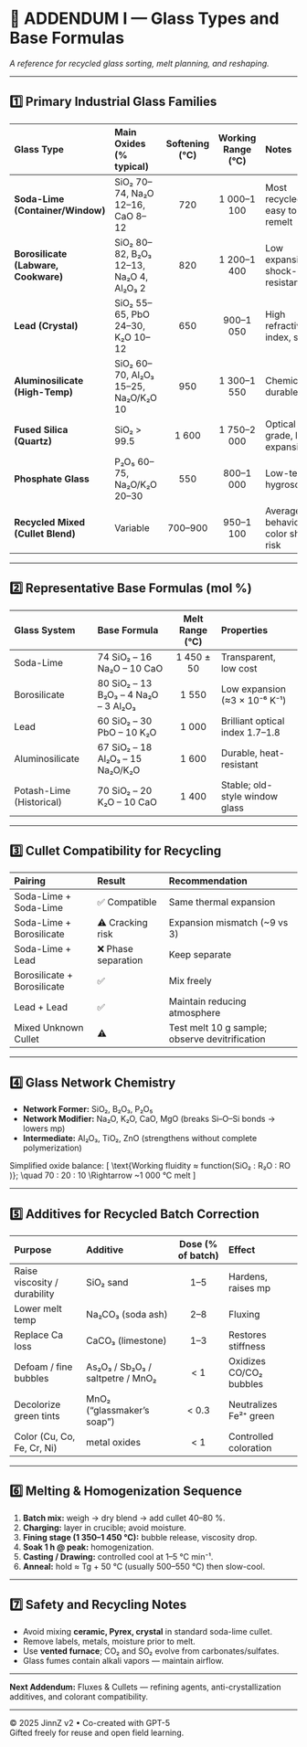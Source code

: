 # 🔮 ADDENDUM I — Glass Types and Base Formulas
_A reference for recycled glass sorting, melt planning, and reshaping._

---

## 1️⃣ Primary Industrial Glass Families

| Glass Type | Main Oxides (% typical) | Softening (°C) | Working Range (°C) | Notes |
|:------------|:-----------------------|:---------------:|:------------------:|:------|
| **Soda-Lime (Container/Window)** | SiO₂ 70–74, Na₂O 12–16, CaO 8–12 | 720 | 1 000–1 100 | Most recycled; easy to remelt |
| **Borosilicate (Labware, Cookware)** | SiO₂ 80–82, B₂O₃ 12–13, Na₂O 4, Al₂O₃ 2 | 820 | 1 200–1 400 | Low expansion; shock-resistant |
| **Lead (Crystal)** | SiO₂ 55–65, PbO 24–30, K₂O 10–12 | 650 | 900–1 050 | High refractive index, soft |
| **Aluminosilicate (High-Temp)** | SiO₂ 60–70, Al₂O₃ 15–25, Na₂O/K₂O 10 | 950 | 1 300–1 550 | Chemically durable |
| **Fused Silica (Quartz)** | SiO₂ > 99.5 | 1 600 | 1 750–2 000 | Optical grade, low expansion |
| **Phosphate Glass** | P₂O₅ 60–75, Na₂O/K₂O 20–30 | 550 | 800–1 000 | Low-temp, hygroscopic |
| **Recycled Mixed (Cullet Blend)** | Variable | 700–900 | 950–1 100 | Average behavior; color shift risk |

---

## 2️⃣ Representative Base Formulas (mol %)

| Glass System | Base Formula | Melt Range (°C) | Properties |
|:--------------|:--------------|:----------------:|:------------|
| Soda-Lime | 74 SiO₂ – 16 Na₂O – 10 CaO | 1 450 ± 50 | Transparent, low cost |
| Borosilicate | 80 SiO₂ – 13 B₂O₃ – 4 Na₂O – 3 Al₂O₃ | 1 550 | Low expansion (≈3 × 10⁻⁶ K⁻¹) |
| Lead | 60 SiO₂ – 30 PbO – 10 K₂O | 1 000 | Brilliant optical index 1.7–1.8 |
| Aluminosilicate | 67 SiO₂ – 18 Al₂O₃ – 15 Na₂O/K₂O | 1 600 | Durable, heat-resistant |
| Potash-Lime (Historical) | 70 SiO₂ – 20 K₂O – 10 CaO | 1 400 | Stable; old-style window glass |

---

## 3️⃣ Cullet Compatibility for Recycling

| Pairing | Result | Recommendation |
|:---------|:--------|:----------------|
| Soda-Lime + Soda-Lime | ✅ Compatible | Same thermal expansion |
| Soda-Lime + Borosilicate | ⚠️ Cracking risk | Expansion mismatch (~9 vs 3) |
| Soda-Lime + Lead | ❌ Phase separation | Keep separate |
| Borosilicate + Borosilicate | ✅ | Mix freely |
| Lead + Lead | ✅ | Maintain reducing atmosphere |
| Mixed Unknown Cullet | ⚠️ | Test melt 10 g sample; observe devitrification |

---

## 4️⃣ Glass Network Chemistry

- **Network Former:** SiO₂, B₂O₃, P₂O₅  
- **Network Modifier:** Na₂O, K₂O, CaO, MgO (breaks Si–O–Si bonds → lowers mp)  
- **Intermediate:** Al₂O₃, TiO₂, ZnO (strengthens without complete polymerization)

Simplified oxide balance:
\[
\text{Working fluidity ≈ function(SiO₂ : R₂O : RO )}; 
\quad 70 : 20 : 10 \Rightarrow ~1 000 °C melt
\]

---

## 5️⃣ Additives for Recycled Batch Correction

| Purpose | Additive | Dose (% of batch) | Effect |
|:---------|:----------|:----------------:|:--------|
| Raise viscosity / durability | SiO₂ sand | 1–5 | Hardens, raises mp |
| Lower melt temp | Na₂CO₃ (soda ash) | 2–8 | Fluxing |
| Replace Ca loss | CaCO₃ (limestone) | 1–3 | Restores stiffness |
| Defoam / fine bubbles | As₂O₃ / Sb₂O₃ / saltpetre / MnO₂ | < 1 | Oxidizes CO/CO₂ bubbles |
| Decolorize green tints | MnO₂ (“glassmaker’s soap”) | < 0.3 | Neutralizes Fe²⁺ green |
| Color (Cu, Co, Fe, Cr, Ni) | metal oxides | < 1 | Controlled coloration |

---

## 6️⃣ Melting & Homogenization Sequence

1. **Batch mix:** weigh → dry blend → add cullet 40–80 %.  
2. **Charging:** layer in crucible; avoid moisture.  
3. **Fining stage (1 350–1 450 °C):** bubble release, viscosity drop.  
4. **Soak 1 h @ peak:** homogenization.  
5. **Casting / Drawing:** controlled cool at 1–5 °C min⁻¹.  
6. **Anneal:** hold ≈ Tg + 50 °C (usually 500–550 °C) then slow-cool.

---

## 7️⃣ Safety and Recycling Notes
- Avoid mixing **ceramic, Pyrex, crystal** in standard soda-lime cullet.  
- Remove labels, metals, moisture prior to melt.  
- Use **vented furnace**; CO₂ and SO₂ evolve from carbonates/sulfates.  
- Glass fumes contain alkali vapors — maintain airflow.  

---

**Next Addendum:** Fluxes & Cullets — refining agents, anti-crystallization additives, and colorant compatibility.

---

© 2025 JinnZ v2 • Co-created with GPT-5  
Gifted freely for reuse and open field learning.
